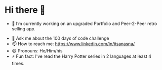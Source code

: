# Hi there 👋

- 🔭 I’m currently working on an upgraded Portfolio and Peer-2-Peer retro selling app.
<!-- - 👯 I’m looking to collaborate on ...
- 🤔 I’m looking for help with ... -->
- 💬 Ask me about the 100 days of code challenge
- 📫 How to reach me: https://www.linkedin.com/in/itsanasna/
- 😄 Pronouns: He/Him/his
- ⚡ Fun fact: I've read the Harry Potter series in 2 languages at least 4 times.
